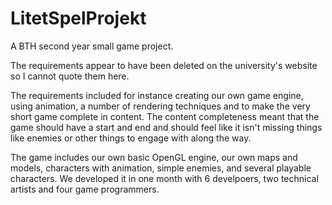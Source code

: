 # LitetSpelProjekt
A BTH second year small game project.

The requirements appear to have been deleted on the university's website so I cannot quote them here.

The requirements included for instance creating our own game engine, using animation, a number of rendering techniques and to make the very short game complete in content. The content completeness meant that the game should have a start and end and should feel like it isn't missing things like enemies or other things to engage with along the way.

The game includes our own basic OpenGL engine, our own maps and models, characters with animation, simple enemies, and several playable characters. We developed it in one month with 6 develpoers, two technical artists and four game programmers.
